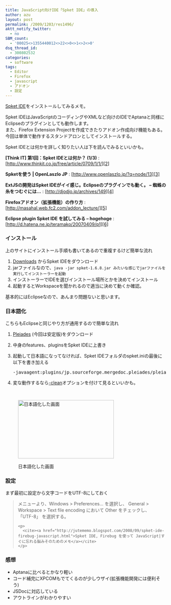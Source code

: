 ```yaml
---
title: JavaScript向けIDE「Spket IDE」の導入
author: azu
layout: post
permalink: /2009/1203/res1496/
aktt_notify_twitter:
  - no
SBM_count:
  - '00025<>1355440012<>22<>0<>1<>2<>0'
dsq_thread_id:
  - 300802532
categories:
  - software
tags:
  - Editor
  - Firefox
  - javascript
  - アドオン
  - 設定
---
```

[Spket IDE][1]をインストールしてみるメモ。

Spket IDEはJavaScriptのコーディングやXMLなど向けのIDEでAptanaと同様にEclipseのプラグインとしても動作します。  
また、<span>Firefox</span> Extension Projectを作成できたりアドオン作成向け機能もある。  
今回は単体で動作するスタンドアロンとしてインストールする。

Spket IDEとは何かを詳しく知りたい人は下を読んでみるといいかも。

**[Think IT] 第1回：Spket IDEとは何か？ (1/3)**
:   [http://www.thinkit.co.jp/free/article/0709/1/1/][2]

**Spketを使う | OpenLaszlo JP**
:   [http://www.openlaszlo.jp/?q=node/13][3]

**ExtJSの開発はSpket IDEがイイ感じ。Eclipseのプラグインでも動く。 &#8211; 蜘蛛の糸をつむぐには…**
:   [http://djodjo.jp/archives/149][4]

**Firefoxアドオン（拡張機能）の作り方**
:   [http://masahal.web.fc2.com/addon_lecture/][5]

**Eclipse plugin Spket IDE を試してみる &#8211; hogehoge**
:   [http://d.hatena.ne.jp/teramako/20070409/p1][6]

### インストール

上のサイトにインストール手順も書いてあるので重複するけど簡単な流れ

1.  [Downloads][7] からSpket IDEをダウンロード
2.  jarファイルなので、`java -jar spket-1.6.8.jar みたいな感じでjarファイルを実行してインストーラーを起動`
3.  インストーラーで<span>IDE</span>を選びインストール場所とかを決めてインストール
4.  起動するとWorkspaceを聞かれるので適当に決めて動くか確認。

基本的にはEclipseなので、あんまり問題ないと思います。

### 日本語化

こちらもEclipseと同じやり方が通用するので簡単な流れ

1.  [Pleiades][8] (今回は安定版)をダウンロード
2.  中身のfeatures、pluginsをSpket IDEに上書き
3.  起動して日本語になってなければ、Spket IDEフォルダのspket.iniの最後に以下を書き加える 
    <pre>-javaagent:plugins/jp.sourceforge.mergedoc.pleiades/pleiades.jar=default.splash</pre>

4.  変な動作するなら[-clean][9]オプションを付けて見るといいかも。

<br class="spacer_" /><figure id="attachment_1500" style="width: 300px;" class="wp-caption alignnone">

[<img class="size-medium wp-image-1500" title="sshot-2009-12-03-1" src="https://efcl.info/wp-content/uploads/2009/12/sshot-2009-12-03-1-300x183.png" alt="日本語化した画面" width="300" height="183" />][10]<figcaption class="wp-caption-text">日本語化した画面</figcaption></figure> 
### 設定

まず最初に設定から文字コードをUTF-8にしておく

<div>
  <blockquote title="Spket IDE, Firebug を使って JavaScript|すぐに忘れる脳みそのためのメモ" cite="http://jutememo.blogspot.com/2008/09/spket-ide-firebug-javascript.html">
    <p>
      メニューより、Windows > Preferences… を選択し、 General > Workspace > Text file encoding において Other をチェックし、 「UTF-8」 を選択する。
    </p>
    
    <p>
      <cite><a href="http://jutememo.blogspot.com/2008/09/spket-ide-firebug-javascript.html">Spket IDE, Firebug を使って JavaScript|すぐに忘れる脳みそのためのメモ</a></cite>
    </p>
  </blockquote>
</div>

### 感想

*   Aptanaに比べるとかなり軽い
*   コード補完にXPCOMもでてくるのが少しウザイ(拡張機能開発には便利そう)
*   JSDocに対応している
*   アウトラインがわかりやすい

 [1]: http://spket.com/
 [2]: http://www.thinkit.co.jp/free/article/0709/1/1/ "[Think IT] 第1回：Spket IDEとは何か？ (1/3)"
 [3]: http://www.openlaszlo.jp/?q=node/13 "Spketを使う | OpenLaszlo JP"
 [4]: http://djodjo.jp/archives/149 "ExtJSの開発はSpket IDEがイイ感じ。Eclipseのプラグインでも動く。 - 蜘蛛の糸をつむぐには…"
 [5]: http://masahal.web.fc2.com/addon_lecture/ "Firefoxアドオン（拡張機能）の作り方"
 [6]: http://d.hatena.ne.jp/teramako/20070409/p1 "Eclipse plugin Spket IDE を試してみる - hogehoge"
 [7]: http://www.spket.com/download.html
 [8]: http://mergedoc.sourceforge.jp/
 [9]: http://neetup.wordpress.com/2009/02/01/aptana-on-pleiades-versioncheck-failed/
 [10]: https://efcl.info/wp-content/uploads/2009/12/sshot-2009-12-03-1.png
